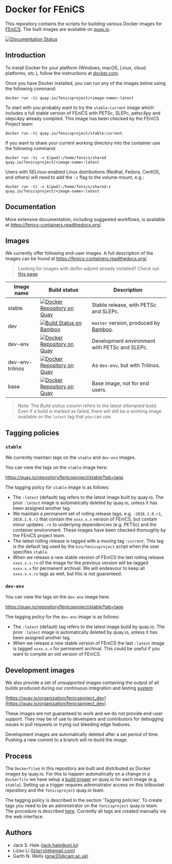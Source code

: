 # Docker for FEniCS

This repository contains the scripts for building various Docker
images for [FEniCS](http://fenicsproject.org). The built images
are available on [quay.io](https://quay.io/organization/fenicsproject/).

[![Documentation Status](https://readthedocs.org/projects/fenics-containers/badge/?version=latest)](http://fenics.readthedocs.org/projects/containers/en/latest/?badge=latest)

## Introduction

To install Docker for your platform (Windows, macOS, Linux, cloud
platforms, etc.), follow the instructions at
[docker.com](https://docs.docker.com/engine/getstarted/step_one/).

Once you have Docker installed, you can run any of the images below
using the following command:

    docker run -ti quay.io/fenicsproject/<image-name>:latest

To start with you probably want to try the `stable:current` image
which includes a full stable version of FEniCS with PETSc, SLEPc,
petsc4py and slepc4py already compiled. This image has been checked by
the FEniCS Project team:

    docker run -ti quay.io/fenicsproject/stable:current

If you want to share your current working directory into the container
use the following command:

    docker run -ti -v $(pwd):/home/fenics/shared quay.io/fenicsproject/<image-name>:latest

Users with SELinux-enabled Linux distributions (Redhat, Fedora, CentOS, and others)
will need to add the `:z` flag to the volume mount, e.g.:

    docker run -ti -v $(pwd):/home/fenics/shared:z quay.io/fenicsproject/<image-name>:latest

## Documentation

More extensive documentation, including suggested workflows, is
available at https://fenics-containers.readthedocs.org/.


## Images

We currently offer following end-user images. A full description of
the images can be found at https://fenics-containers.readthedocs.org/.

> Looking for images with dolfin-adjoint already installed? Check out
> [this page](https://bitbucket.org/dolfin-adjoint/dolfin-adjoint/src/master/docker/?at=master).

| Image name       | Build status                                                                                                                                                                            | Description                                   |
|------------------|-----------------------------------------------------------------------------------------------------------------------------------------------------------------------------------------|-----------------------------------------------|
| stable           | [![Docker Repository on Quay](https://quay.io/repository/fenicsproject/stable/status "Docker Repository on Quay")](https://quay.io/repository/fenicsproject/stable)                     | Stable release, with PETSc and SLEPc.         |
| dev              | [![Build Status on Bamboo](http://fenics-bamboo.simula.no:8085/plugins/servlet/wittified/build-status/FENICS-FDI)](https://quay.io/repository/fenicsproject/dev)                           | `master` version, produced by [Bamboo](https://bamboo.fenicsproject.org). |
| dev-env          | [![Docker Repository on Quay](https://quay.io/repository/fenicsproject/dev-env/status "Docker Repository on Quay")](https://quay.io/repository/fenicsproject/dev-env)                   | Development environment with PETSc and SLEPc. |
| dev-env-trilinos | [![Docker Repository on Quay](https://quay.io/repository/fenicsproject/dev-env-trilinos/status "Docker Repository on Quay")](https://quay.io/repository/fenicsproject/dev-env-trilinos) | As `dev-env`, but with Trilinos.              |
| base             | [![Docker Repository on Quay](https://quay.io/repository/fenicsproject/base/status "Docker Repository on Quay")](https://quay.io/repository/fenicsproject/base)                         | Base image, not for end users.                |

> Note: The *Build status* column refers to the latest *attempted*
> build. Even if a build is marked as failed, there will still be a
> working image available on the `latest` tag that you can use.

## Tagging policies

### `stable`

We currently maintain tags on the `stable` and `dev-env` images.

You can view the tags on the `stable` image here:

https://quay.io/repository/fenicsproject/stable?tab=tags

The tagging policy for `stable` image is as follows:

* The `:latest` (default) tag refers to the latest image built by
quay.io. The prior `:latest` image is automatically deleted by
quay.io, unless it has been assigned another tag.
* We maintain a permanent set of rolling release tags, e.g.
`:2016.1.0.r1`, `2016.1.0.r2` that contain the `xxxx.x.x` version of
FEniCS, but contain minor updates `.rx` to underlying dependencies
(e.g. PETSc) and the container environment. These images have been
checked thoroughly by the FEniCS project team.
* The latest rolling release is tagged with a *moving* tag `:current`.
This tag is the default tag used by the `bin/fenicsproject` script
when the user specifies `stable`.
* When we release a new stable version of FEniCS the last rolling release
`xxxx.x.x.rx` of the image for the previous version will be tagged `xxxx.x.x` for
permanent archival. We will endeavour to keep all `xxxx.x.x.rx` tags
as well, but this is not guaranteed.

### `dev-env`

You can view the tags on the `dev-env` image here:

https://quay.io/repository/fenicsproject/stable?tab=tags

The tagging policy for the `dev-env` image is as follows:

* The `:latest` (default) tag refers to the latest image build by
quay.io. The prior `:latest` image is automatically deleted by
quay.io, unless it has been assigned another tag.
* When we release a new stable version of FEniCS the last `:latest` image is
tagged `xxxx.x.x` for permanent archival. This could be useful if you
want to compile an old version of FEniCS.

## Development images

We also provide a set of *unsupported* images containing the output of
all builds produced during our continuous integration and testing
[system](https://bamboo.fenicsproject.org):

[https://quay.io/organization/fenicsproject_dev](https://quay.io/organization/fenicsproject_dev)

These images are not guaranteed to work and we do not provide end-user
support. They may be of use to developers and contributors for
debugging issues in pull requests or trying out bleeding edge features.

Development images are automatically deleted after a set period of
time. Pushing a new commit to a branch will re-build the image.

## Process

The `Dockerfile`s in this repository are built and distributed as
Docker images by quay.io. For this to happen automatically on a change
in a `Dockerfile` we have setup a [build
trigger](https://docs.quay.io/guides/building.html) on quay.io for
each image (e.g. `stable`). Setting up a trigger requires
administrator access on this bitbucket repository and the
`fenicsproject` quay.io team.

The tagging policy is described in the section 'Tagging policies'.  To
create tags you need to be an administrator on the `fenicsproject`
quay.io team. The procedure is described
[here](https://docs.quay.io/guides/tag-operations.html). Currently all
tags are created manually via the web interface.

## Authors

* Jack S. Hale (<jack.hale@uni.lu>)
* Lizao Li (<lzlarryli@gmail.com>)
* Garth N. Wells (<gnw20@cam.ac.uk>)
